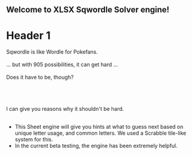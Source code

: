 ## Welcome to XLSX Sqwordle Solver engine!



# Header 1
Sqwordle is like Wordle for Pokefans. <br> <br>
... but with 905 possibilities, it can get hard ... <br> <br>
Does it have to be, though? <br> <br>
<br> <br> <br>
I can give you reasons why it shouldn't be hard. <br>
<br>
- This Sheet engine will give you hints at what to guess next based on unique letter usage, and common letters. We used a Scrabble tile-like system for this. <br>
- In the current beta testing, the engine has been extremely helpful. <br>
